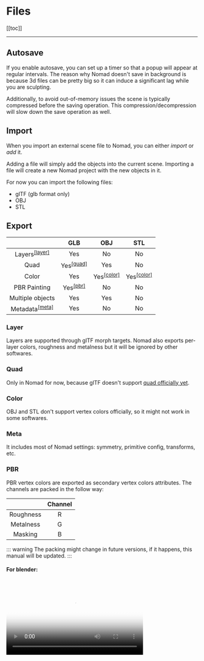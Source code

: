 # Files

[[toc]]

---

## Autosave

If you enable autosave, you can set up a timer so that a popup will appear at regular intervals.
The reason why Nomad doesn't save in background is because 3d files can be pretty big so it can induce a significant lag while you are sculpting.

Additionally, to avoid out-of-memory issues the scene is typically compressed before the saving operation.
This compression/decompression will slow down the save operation as well.

## Import

When you import an external scene file to Nomad, you can either *import* or *add* it.

Adding a file will simply add the objects into the current scene.
Importing a file will create a new Nomad project with the new objects in it.

For now you can import the following files:
- glTF (glb format only)
- OBJ
- STL

## Export

<!-- https://www.tablesgenerator.com/markdown_tables# -->
<!-- http://markdowntable.com/ -->
|                                    | GLB                             | OBJ                             | STL                             |
|:----------------------------------:|:-------------------------------:|:-------------------------------:|:-------------------------------:|
| Layers<sup>[[layer]](#layer)</sup> | Yes                             | No                              | No                              |
| Quad                               | Yes<sup>[[quad]](#quad)</sup>   | Yes                             | No                              |
| Color                              | Yes                             | Yes<sup>[[color]](#color)</sup> | Yes<sup>[[color]](#color)</sup> |
| PBR Painting                       | Yes<sup>[[pbr]](#pbr)</sup>     | No                              | No                              |
| Multiple objects                   | Yes                             | Yes                             | No                              |
| Metadata<sup>[[meta]](#meta)</sup> | Yes                             | No                              | No                              |

### Layer
Layers are supported through glTF morph targets. Nomad also exports per-layer colors, roughness and metalness but it will be ignored by other softwares.

### Quad
Only in Nomad for now, because glTF doesn't support [quad officially yet](https://github.com/KhronosGroup/glTF/pull/1620).
<!-- https://github.com/zellski/glTF/blob/spec/fb-ngon-encoding/extensions/2.0/Vendor/FB_ngon_encoding/README.md -->

### Color
OBJ and STL don't support vertex colors officially, so it might not work in some softwares.

### Meta
It includes most of Nomad settings: symmetry, primitive config, transforms, etc.

### PBR
PBR vertex colors are exported as secondary vertex colors attributes.
The channels are packed in the follow way:

|           | Channel  |
|:---------:|:--------:|
| Roughness | R        |
| Metalness | G        |
| Masking   | B        |

::: warning
The packing might change in future versions, if it happens, this manual will be updated.
:::

#### For blender:

<br>
<video width='360' preload='metadata' poster='./videos/blender_pbr.jpg' controls>
    <source src='./videos/blender_pbr.mp4' type='video/mp4'>
</video>



